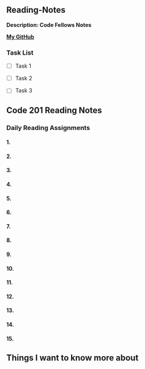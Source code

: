 ## Reading-Notes

**Description: Code Fellows Notes**

**[My GitHub](https://github.com/Jeremy-Cleland)**

### Task List 
- [ ] Task 1
- [ ] Task 2
- [ ] Task 3


## Code 201 Reading Notes





### Daily Reading Assignments

#### 1.
#### 2.
#### 3.
#### 4.
#### 5.
#### 6.
#### 7.
#### 8.
#### 9.
#### 10.
#### 11.
#### 12.
#### 13.
#### 14.
#### 15.



## Things I want to know more about
